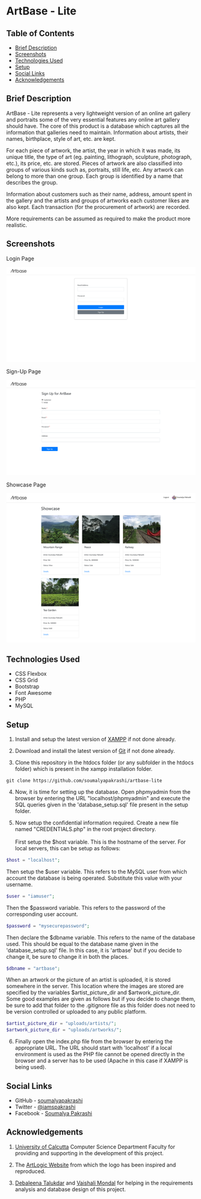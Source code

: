 # ArtBase - Lite

## Table of Contents

- [Brief Description](#description)
- [Screenshots](#screenshots)
- [Technologies Used](#technologies-used)
- [Setup](#setup)
- [Social Links](#social-links)
- [Acknowledgements](#acknowledgements)

## Brief Description

ArtBase - Lite represents a very lightweight version of an online art gallery and portraits some of the very essential features any online art gallery should have. The core of this product is a database which captures all the information that galleries need to maintain. Information about artists, their names, birthplace, style of art, etc. are kept.

For each piece of artwork, the artist, the year in which it was made, its unique title, the type of art (eg. painting, lithograph, sculpture, photograph, etc.), its price, etc. are stored. Pieces of artwork are also classified into groups of various kinds such as, portraits, still life, etc. Any artwork can belong to more than one group. Each group is identified by a name that describes the group.

Information about customers such as their name, address, amount spent in the gallery and the artists and groups of artworks each customer likes are also kept. Each transaction (for the procurement of artwork) are recorded.

More requirements can be assumed as required to make the product more realistic.


## Screenshots

Login Page

![](./screenshots/loginpage.jpg)

Sign-Up Page

![](./screenshots/signuppage.jpg)

Showcase Page

![](./screenshots/showcasepage.jpg)


## Technologies Used

- CSS Flexbox
- CSS Grid
- Bootstrap
- Font Awesome
- PHP
- MySQL


## Setup

1. Install and setup the latest version of [XAMPP](https://www.apachefriends.org/index.html) if not done already.

2. Download and install the latest version of [Git](https://git-scm.com/) if not done already.

3. Clone this repository in the htdocs folder (or any subfolder in the htdocs folder) which is present in the xampp installation folder.
```
git clone https://github.com/soumalyapakrashi/artbase-lite
```

4. Now, it is time for setting up the database. Open phpmyadmin from the browser by entering the URL "localhost/phpmyadmin" and execute the SQL queries given in the 'database_setup.sql' file present in the setup folder.

5. Now setup the confidential information required. Create a new file named "CREDENTIALS.php" in the root project directory. <br><br>First setup the $host variable. This is the hostname of the server. For local servers, this can be setup as follows:

```php
$host = "localhost";
```

Then setup the $user variable. This refers to the MySQL user from which account the database is being operated. Substitute this value with your username.

```php
$user = "iamuser";
```

Then the $password variable. This refers to the password of the corresponding user account.

```php
$password = "mysecurepassword";
```

Then declare the $dbname variable. This refers to the name of the database used. This should be equal to the database name given in the 'database_setup.sql' file. In this case, it is 'artbase' but if you decide to change it, be sure to change it in both the places.

```php
$dbname = "artbase";
```

When an artwork or the picture of an artist is uploaded, it is stored somewhere in the server. This location where the images are stored are specified by the variables $artist_picture_dir and $artwork_picture_dir. Some good examples are given as follows but if you decide to change them, be sure to add that folder to the .gitignore file as this folder does not need to be version controlled or uploaded to any public platform.

```php
$artist_picture_dir = "uploads/artists/";
$artwork_picture_dir = "uploads/artworks/";
```

6. Finally open the index.php file from the browser by entering the appropriate URL. The URL should start with 'localhost' if a local environment is used as the PHP file cannot be opened directly in the browser and a server has to be used (Apache in this case if XAMPP is being used).


## Social Links

- GitHub - [soumalyapakrashi](https://github.com/soumalyapakrashi/)
- Twitter - [@iamspakrashi](https://twitter.com/iamspakrashi)
- Facebook - [Soumalya Pakrashi](https://www.facebook.com/soumalya.pakrashi.1/)


## Acknowledgements

1. [University of Calcutta](https://www.caluniv.ac.in/) Computer Science Department Faculty for providing and supporting in the development of this project.

2. The [ArtLogic Website](https://artlogic.net/) from which the logo has been inspired and reproduced.

3. [Debaleena Talukdar](https://github.com/debaleenatalukdar) and [Vaishali Mondal](https://github.com/vaishalimondal1998) for helping in the requirements analysis and database design of this project.

